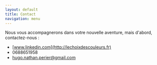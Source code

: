 ```yaml
---
layout: default
title: Contact
navigation: menu
---
```


Nous vous accompagnerons dans votre nouvelle aventure, mais d'abord, contactez-nous :
- [www.linkedin.com](http://lechoixdescouleurs.fr)
- 0688651958
- hugo.nathan.perier@gmail.com
